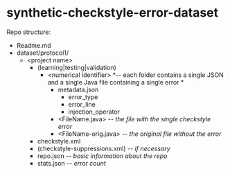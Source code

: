 # synthetic-checkstyle-error-dataset

Repo structure:

* Readme.md
* dataset/protocol1/
  * &lt;project name>
    * (learning|testing|validation)
      * &lt;numerical identifier> *-- each folder contains a single JSON and a single Java file containing a single error *
        * metadata.json
          * error_type
          * error_line
          * injection_operator
        * &lt;FileName.java> *-- the file with the single checkstyle error*
        * &lt;FileName-orig.java> *-- the original file without the error*
    * checkstyle.xml
    * (checkstyle-suppressions.xml) *-- if necessary*
    * repo.json *-- basic information about the repo*
    * stats.json *-- error count*
